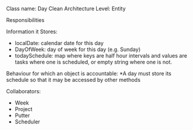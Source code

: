 Class name: Day
Clean Architecture Level: Entity

Responsibilities

Information it Stores:
* localDate: calendar date for this day
* DayOfWeek: day of week for this day (e.g. Sunday)
* todaySchedule: map where keys are half hour intervals and values are tasks where one is scheduled, or empty string where one is not.

Behaviour for which an object is accountable:
*A day must store its schedule so that it may be accessed by other methods

Collaborators:
* Week
* Project
* Putter
* Scheduler